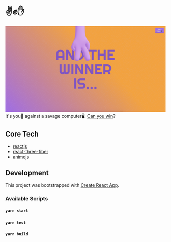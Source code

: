 # ✌️✊✋
![Preview](https://raw.githubusercontent.com/ThomasRutzer/schere-stein-papier/dev/preview.png)
It's you👀 against a savage computer🖥️. [Can you win](https://thomasrutzer.github.io/schere-stein-papier)?


## Core Tech
- [reactjs](https://reactjs.org/)
- [react-three-fiber](https://github.com/pmndrs/react-three-fiber)
- [animejs](https://animejs.com/)

## Development 
This project was bootstrapped with [Create React App](https://github.com/facebook/create-react-app).

### Available Scripts

#### `yarn start`
#### `yarn test`
#### `yarn build`

